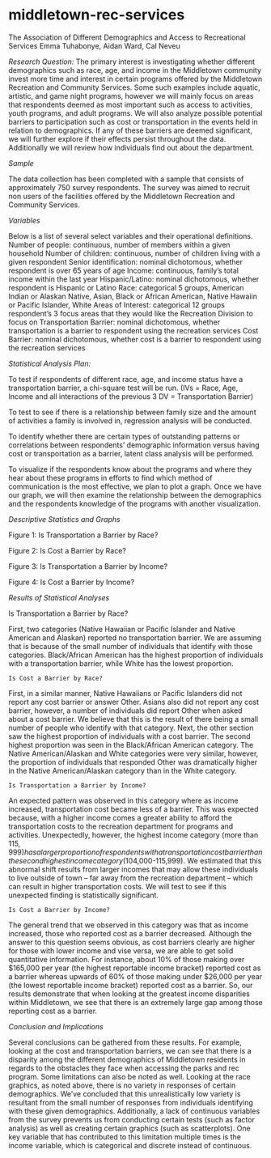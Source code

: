 # middletown-rec-services
The Association of Different Demographics and Access to Recreational Services
Emma Tuhabonye, Aidan Ward, Cal Neveu

*Research Question:*
The primary interest is investigating whether different demographics such as race, age, and income in the Middletown community invest more time and interest in certain programs offered by the Middletown Recreation and Community Services. Some such examples include aquatic, artistic, and game night programs, however we will mainly focus on areas that respondents deemed as most important such as access to activities, youth programs, and adult programs. We will also analyze possible potential barriers to participation such as cost or transportation in the events held in relation to demographics. If any of these barriers are deemed significant, we will further explore if their effects persist throughout the data. Additionally we will review how individuals find out about the department.

*Sample*

The data collection has been completed with a sample that consists of approximately 750 survey respondents. The survey was aimed to recruit non users of the facilities offered by the Middletown Recreation and Community Services. 

*Variables*

Below is a list of several select variables and their operational definitions.
Number of people: continuous, number of members within a given household
Number of children: continuous, number of children living with a given respondent
Senior identification: nominal dichotomous, whether respondent is over 65 years of age
Income: continuous, family’s total income within the last year
Hispanic/Latino: nominal dichotomous, whether respondent is Hispanic or Latino
Race: categorical 5 groups, American Indian or Alaskan Native, Asian, Black or African      American, Native Hawaiin or Pacific Islander, White 
Areas of Interest: categorical 12 groups respondent’s 3 focus areas that they would like the Recreation Division to focus on
Transportation Barrier: nominal dichotomous, whether transportation is a barrier to respondent using the recreation services
Cost Barrier: nominal dichotomous, whether cost is a barrier to respondent using the recreation services





*Statistical Analysis Plan:*

To test if respondents of different race, age, and income status have a transportation barrier, a chi-square test will be run. (IVs = Race, Age, Income and all interactions of the previous 3 DV = Transportation Barrier)

To test to see if there is a relationship between family size and the amount of activities a family is involved in, regression analysis will be conducted. 

To identify whether there are certain types of outstanding patterns or correlations between respondents’ demographic information versus having cost or transportation as a barrier, latent class analysis will be performed. 

To visualize if the respondents know about the programs and where they hear about these programs in efforts to find which method of communication is the most effective, we plan to plot a graph. Once we have our graph, we will then examine the relationship between the demographics and the respondents knowledge of the programs with another visualization.























*Descriptive Statistics and Graphs*

Figure 1: Is Transportation a Barrier by Race?
 

 Figure 2: Is Cost a Barrier by Race? 
 




Figure 3: Is Transportation a Barrier by Income?
 

 Figure 4: Is Cost a Barrier by Income?
 


*Results of Statistical Analyses*

Is Transportation a Barrier by Race?

First, two categories (Native Hawaiian or Pacific Islander and Native American and Alaskan) reported no transportation barrier. We are assuming that is because of the small number of individuals that identify with those categories. Black/African American has the highest proportion of individuals with a transportation barrier, while White has the lowest proportion.

	Is Cost a Barrier by Race?

First, in a similar manner, Native Hawaiians or Pacific Islanders did not report any cost barrier or answer Other. Asians also did not report any cost barrier, however, a number of individuals did report Other when asked about a cost barrier. We believe that this is the result of there being a small number of people who identify with that category. Next, the other section saw the highest proportion of individuals with a cost barrier. The second highest proportion was seen in the Black/African American category. The Native American/Alaskan and White categories were very similar, however, the proportion of individuals that responded Other was dramatically higher in the Native American/Alaskan category than in the White category. 

	Is Transportation a Barrier by Income?

An expected pattern was observed in this category where as income increased, transportation cost became less of a barrier. This was expected because, with a higher income comes a greater ability to afford the transportation costs to the recreation department for programs and activities. Unexpectedly, however, the highest income category (more than $115,999) has a larger proportion of respondents with a transportation cost barrier than the second highest income category ($104,000-115,999). We estimated that this abnormal shift results from larger incomes that may allow these individuals to live outside of town – far away from the recreation department – which can result in higher transportation costs. We will test to see if this unexpected finding is statistically significant.

	Is Cost a Barrier by Income?

The general trend that we observed in this category was that as income increased, those who reported cost as a barrier decreased. Although the answer to this question seems obvious, as cost barriers clearly are higher for those with lower income and vise versa, we are able to get solid quantitative information. For instance, about 10% of those making over $165,000 per year (the highest reportable income bracket) reported cost as a barrier whereas upwards of 60% of those making under $26,000 per year (the lowest reportable income bracket) reported cost as a barrier. So, our results demonstrate that when looking at the greatest income disparities within Middletown, we see that there is an extremely large gap among those reporting cost as a barrier.


*Conclusion and Implications*

Several conclusions can be gathered from these results. For example, looking at the cost and transportation barriers, we can see that there is a disparity among the different demographics of Middletown residents in regards to the obstacles they face when accessing the parks and rec program. 
Some limitations can also be noted as well. Looking at the race graphics, as noted above, there is no variety in responses of certain demographics. We’ve concluded that this unrealistically low variety is resultant from the small number of responses from individuals identifying with these given demographics.
Additionally, a lack of continuous variables from the survey prevents us from conducting certain tests (such as factor analysis) as well as creating certain graphics (such as scatterplots). One key variable that has contributed to this limitation multiple times is the income variable, which is categorical and discrete instead of continuous.
